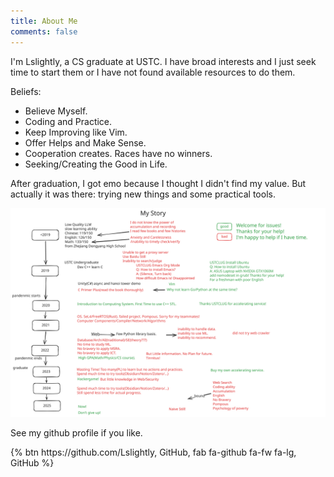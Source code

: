 ```yaml
---
title: About Me
comments: false
---
```


I'm Lslightly, a CS graduate at USTC. I have broad interests and I just seek time to start them or I have not found available resources to do them.

Beliefs:

- Believe Myself.
- Coding and Practice.
- Keep Improving like Vim.
- Offer Helps and Make Sense.
- Cooperation creates. Races have no winners.
- Seeking/Creating the Good in Life.

After graduation, I got emo because I thought I didn't find my value. But actually it was there: trying new things and some practical tools.

![My Story](story.svg)

See my github profile if you like.

<div class="text-center">{% btn https://github.com/Lslightly, GitHub, fab fa-github fa-fw fa-lg, GitHub %}</div>
